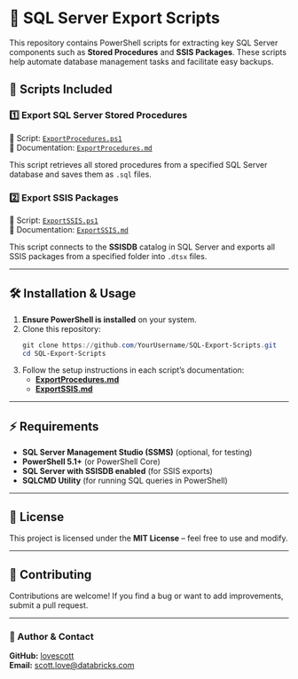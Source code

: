 # 🚀 SQL Server Export Scripts  

This repository contains PowerShell scripts for extracting key SQL Server components such as **Stored Procedures** and **SSIS Packages**. These scripts help automate database management tasks and facilitate easy backups.

## 📂 Scripts Included  

### 1️⃣ Export SQL Server Stored Procedures  
🔹 Script: [`ExportProcedures.ps1`](./ExportProcedures.ps1)  
🔹 Documentation: [`ExportProcedures.md`](./ExportProcedures.md)  

This script retrieves all stored procedures from a specified SQL Server database and saves them as `.sql` files.  

### 2️⃣ Export SSIS Packages  
🔹 Script: [`ExportSSIS.ps1`](./ExportSSIS.ps1)  
🔹 Documentation: [`ExportSSIS.md`](./ExportSSIS.md)  

This script connects to the **SSISDB** catalog in SQL Server and exports all SSIS packages from a specified folder into `.dtsx` files.  

---

## 🛠️ Installation & Usage  

1. **Ensure PowerShell is installed** on your system.  
2. Clone this repository:  
   ```powershell
   git clone https://github.com/YourUsername/SQL-Export-Scripts.git
   cd SQL-Export-Scripts
   ```
3. Follow the setup instructions in each script’s documentation:  
   - **[ExportProcedures.md](./ExportProcedures.md)**
   - **[ExportSSIS.md](./ExportSSIS.md)**

---

## ⚡ Requirements  
- **SQL Server Management Studio (SSMS)** (optional, for testing)  
- **PowerShell 5.1+** (or PowerShell Core)  
- **SQL Server with SSISDB enabled** (for SSIS exports)  
- **SQLCMD Utility** (for running SQL queries in PowerShell)  

---

## 📜 License  
This project is licensed under the **MIT License** – feel free to use and modify.  

---

## 🤝 Contributing  
Contributions are welcome! If you find a bug or want to add improvements, submit a pull request.  

---

### 🔗 Author & Contact  
**GitHub:** [lovescott](https://github.com/lovescott)  
**Email:** scott.love@databricks.com  
